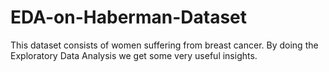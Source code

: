 # EDA-on-Haberman-Dataset
This dataset consists of women suffering from breast cancer. By doing the Exploratory Data Analysis we get some very useful insights.

